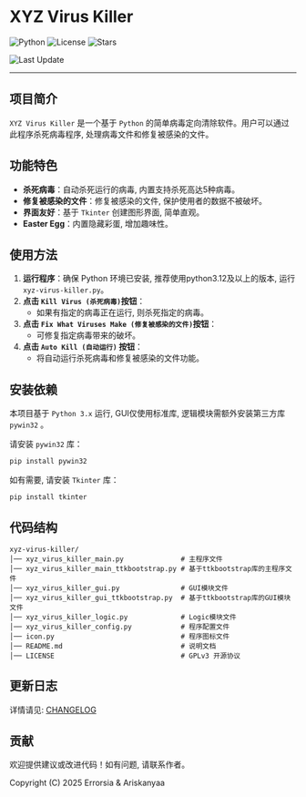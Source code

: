 # XYZ Virus Killer

![Python](https://img.shields.io/badge/python-3.12%2B-blue)
![License](https://img.shields.io/badge/license-GPLv3-green)
![Stars](https://img.shields.io/github/stars/Errorsia/xyz-virus-killer?style=social)
<!-- ![Dependencies](https://img.shields.io/librariesio/github/Errorsia/xyz-virus-killer) -->
![Last Update](https://img.shields.io/github/last-commit/Errorsia/xyz-virus-killer)

---

## 项目简介

`XYZ Virus Killer` 是一个基于 `Python` 的简单病毒定向清除软件。用户可以通过此程序杀死病毒程序, 处理病毒文件和修复被感染的文件。

## 功能特色

- **杀死病毒**：自动杀死运行的病毒, 内置支持杀死高达5种病毒。
- **修复被感染的文件**：修复被感染的文件, 保护使用者的数据不被破坏。
- **界面友好**：基于 `Tkinter` 创建图形界面, 简单直观。
- **Easter Egg**：内置隐藏彩蛋, 增加趣味性。

## 使用方法

1. **运行程序**：确保 Python 环境已安装, 推荐使用python3.12及以上的版本, 运行 `xyz-virus-killer.py`。
2. **点击 `Kill Virus (杀死病毒)`按钮**：
   - 如果有指定的病毒正在运行, 则杀死指定的病毒。
3. **点击 `Fix What Viruses Make (修复被感染的文件)`按钮**：
   - 可修复指定病毒带来的破坏。
4. **点击 `Auto Kill (自动运行)` 按钮**：
   - 将自动运行杀死病毒和修复被感染的文件功能。

## 安装依赖

本项目基于 `Python 3.x` 运行, GUI仅使用标准库, 逻辑模块需额外安装第三方库 `pywin32` 。

请安装 `pywin32` 库：

```bash
pip install pywin32
```

如有需要, 请安装 `Tkinter` 库：

```bash
pip install tkinter
```

## 代码结构

```
xyz-virus-killer/
│── xyz_virus_killer_main.py              # 主程序文件
│── xyz_virus_killer_main_ttkbootstrap.py # 基于ttkbootstrap库的主程序文件
│── xyz_virus_killer_gui.py               # GUI模块文件
│── xyz_virus_killer_gui_ttkbootstrap.py  # 基于ttkbootstrap库的GUI模块文件
│── xyz_virus_killer_logic.py             # Logic模块文件
│── xyz_virus_killer_config.py            # 程序配置文件
│── icon.py                               # 程序图标文件
│── README.md                             # 说明文档
│── LICENSE                               # GPLv3 开源协议
```

## 更新日志

详情请见: [CHANGELOG](./CHANGELOG.md)

## 贡献

欢迎提供建议或改进代码！如有问题, 请联系作者。

Copyright (C) 2025 Errorsia & Ariskanyaa

